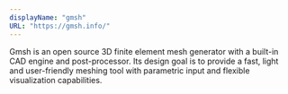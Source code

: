 ```yaml
---
displayName: "gmsh"
URL: "https://gmsh.info/"
---
```


Gmsh is an open source 3D finite element mesh generator with a built-in CAD engine and post-processor. Its design goal is to provide a fast, light and user-friendly meshing tool with parametric input and flexible visualization capabilities.
